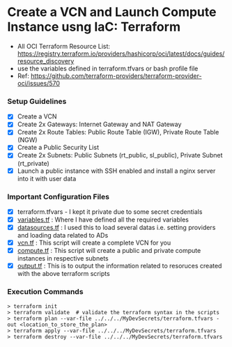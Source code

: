 # Create a VCN and Launch Compute Instance usng IaC: Terraform
- All OCI Terraform Resource List: https://registry.terraform.io/providers/hashicorp/oci/latest/docs/guides/resource_discovery
- use the variables defined in terraform.tfvars or bash profile file
- Ref: https://github.com/terraform-providers/terraform-provider-oci/issues/570

### Setup Guidelines
- [x] Create a VCN
- [x] Create 2x Gateways: Internet Gateway and NAT Gateway
- [x] Create 2x Route Tables: Public Route Table (IGW), Private Route Table (NGW)
- [x] Create a Public Security List 
- [x] Create 2x Subnets: Public Subnets (rt_public, sl_public), Private Subnet (rt_private)
- [x] Launch a public instance with SSH enabled and install a nginx server into it with user data

### Important Configuration Files
- [x] terraform.tfvars - I kept it private due to some secret credentials
- [x] [variables.tf](./variables.tf) : Where I have defined all the required variables
- [x] [datasources.tf](./datasources.tf) : I used this to load several datas i.e. setting providers and loading data related to ADs
- [x] [vcn.tf](./vcn.tf) : This script will create a complete VCN for you
- [x] [compute.tf](./compute.tf) : This script will create a public and private compute instances in respective subnets
- [x] [output.tf](./output.tf) : This is to output the information related to resoruces created with the above terraform scripts

### Execution Commands
```shell
> terraform init
> terraform validate  # validate the terraform syntax in the scripts
> terraform plan --var-file ../../../MyDevSecrets/terraform.tfvars -out <location_to_store_the_plan>
> terraform apply --var-file ../../../MyDevSecrets/terraform.tfvars
> terraform destroy --var-file ../../../MyDevSecrets/terraform.tfvars

```
